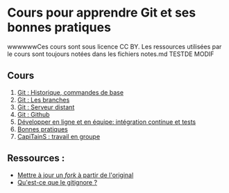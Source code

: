 # Cours pour apprendre Git et ses bonnes pratiques

wwwwwwCes cours sont sous licence CC BY. Les ressources utilisées par le cours sont toujours notées dans les fichiers notes.md
TESTDE MODIF
## Cours

1. [Git : Historique, commandes de base](./cours-1)
2. [Git : Les branches](./cours-2)
3. [Git : Serveur distant](./cours-3)
4. [Git : Github](./cours-4)
5. [Développer en ligne et en équipe: intégration continue et tests](./cours-5)
6. [Bonnes pratiques](./cours-6)
7. [CapiTainS : travail en groupe](./cours-7)

## Ressources : 

- [Mettre à jour un *fork* à partir de l'original](https://help.github.com/articles/syncing-a-fork/)
- [Qu'est-ce que le gitignore ?](GITIGNORE.MD)
